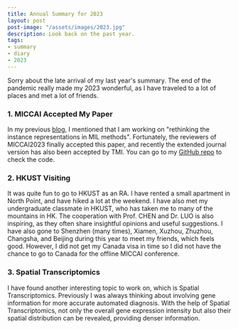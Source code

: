 ```yaml
---
title: Annual Summary for 2023
layout: post
post-image: "/assets/images/2023.jpg"
description: Look back on the past year.
tags:
- summary
- diary
- 2023
---
```


Sorry about the late arrival of my last year's summary. The end of the pandemic really made my 2023 wonderful, as I have traveled to a lot of places and met a lot of friends.

### 1. MICCAI Accepted My Paper

In my previous [blog](/blog/rethinking-instance-representations-in-mil), I mentioned that I am working on "rethinking the instance representations in MIL methods". Fortunately, the reviewers of MICCAI2023 finally accepted this paper, and recently the extended journal version has also been accepted by TMI. You can go to my [GitHub repo](https://github.com/Dootmaan/ICMIL) to check the code.

### 2. HKUST Visiting

It was quite fun to go to HKUST as an RA. I have rented a small apartment in North Point, and have hiked a lot at the weekend. I have also met my undergraduate classmate in HKUST, who has taken me to many of the mountains in HK. The cooperation with Prof. CHEN and Dr. LUO is also inspiring, as they often share insightful opinions and useful suggestions. I have also gone to Shenzhen (many times), Xiamen, Xuzhou, Zhuzhou, Changsha, and Beijing during this year to meet my friends, which feels good. However, I did not get my Canada visa in time so I did not have the chance to go to Canada for the offline MICCAI conference.

### 3. Spatial Transcriptomics

I have found another interesting topic to work on, which is Spatial Transcriptomics. Previously I was always thinking about involving gene information for more accurate automated diagnosis. With the help of Spatial Transcriptomics, not only the overall gene expression intensity but also their spatial distribution can be revealed, providing denser information. 
